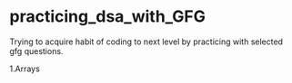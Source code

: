 # practicing_dsa_with_GFG
Trying to acquire habit of coding to next level by practicing with selected gfg questions.

1.Arrays
